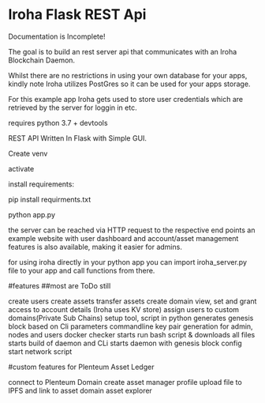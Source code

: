 # Iroha Flask REST Api

Documentation is Incomplete!

The goal is to build an rest server api that communicates with an Iroha Blockchain Daemon.

Whilst there are no restrictions in using your own database for your apps, kindly note Iroha utilizes PostGres so it can be used for your apps storage.

For this example app Iroha gets used to store user credentials which are retrieved by the server for loggin in etc.

requires python 3.7 + devtools

REST API Written In Flask with Simple GUI.

Create venv

activate

install requirements:

pip install requirments.txt

python app.py

the server can be reached via HTTP request to the respective end points
an example website with user dashboard and account/asset management features is also available, making it easier for admins.

for using iroha directly in your python app you can import iroha_server.py file to your app and call functions from there.

#features
##most are ToDo still

create users
create assets
transfer assets
create domain
view, set and grant access to account details (Iroha uses KV store)
assign users to custom domains(Private Sub Chains)
setup tool, script in python
    generates genesis block based on Cli parameters
    commandline key pair generation for admin, nodes and users
    docker checker
    starts run bash script & downloads all files
    starts build of daemon and CLi
    starts daemon with genesis block config
start network script

#custom features for Plenteum Asset Ledger

connect to Plenteum Domain
create asset manager profile
upload file to IPFS and link to asset
domain asset explorer